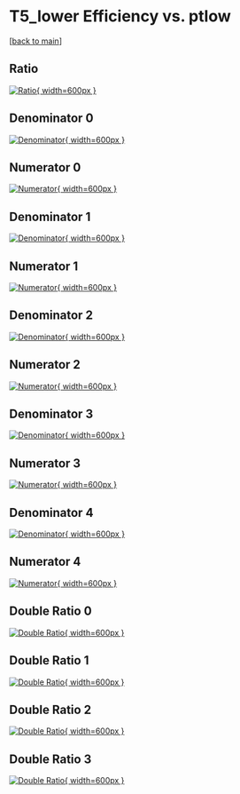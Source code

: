 # T5_lower Efficiency vs. ptlow

[[back to main](./)]



## Ratio

[![Ratio](../mtv/var/T5_lower_base_0_1_eff_ptlow.png){ width=600px }](../mtv/var/T5_lower_base_0_1_eff_ptlow.pdf)

## Denominator 0

[![Denominator](../mtv/den/T5_lower_base_0_1_eff_ptlow_den0.png){ width=600px }](../mtv/den/T5_lower_base_0_1_eff_ptlow_den0.pdf)

## Numerator 0

[![Numerator](../mtv/num/T5_lower_base_0_1_eff_ptlow_num0.png){ width=600px }](../mtv/num/T5_lower_base_0_1_eff_ptlow_num0.pdf)

## Denominator 1

[![Denominator](../mtv/den/T5_lower_base_0_1_eff_ptlow_den1.png){ width=600px }](../mtv/den/T5_lower_base_0_1_eff_ptlow_den1.pdf)

## Numerator 1

[![Numerator](../mtv/num/T5_lower_base_0_1_eff_ptlow_num1.png){ width=600px }](../mtv/num/T5_lower_base_0_1_eff_ptlow_num1.pdf)

## Denominator 2

[![Denominator](../mtv/den/T5_lower_base_0_1_eff_ptlow_den2.png){ width=600px }](../mtv/den/T5_lower_base_0_1_eff_ptlow_den2.pdf)

## Numerator 2

[![Numerator](../mtv/num/T5_lower_base_0_1_eff_ptlow_num2.png){ width=600px }](../mtv/num/T5_lower_base_0_1_eff_ptlow_num2.pdf)

## Denominator 3

[![Denominator](../mtv/den/T5_lower_base_0_1_eff_ptlow_den3.png){ width=600px }](../mtv/den/T5_lower_base_0_1_eff_ptlow_den3.pdf)

## Numerator 3

[![Numerator](../mtv/num/T5_lower_base_0_1_eff_ptlow_num3.png){ width=600px }](../mtv/num/T5_lower_base_0_1_eff_ptlow_num3.pdf)

## Denominator 4

[![Denominator](../mtv/den/T5_lower_base_0_1_eff_ptlow_den4.png){ width=600px }](../mtv/den/T5_lower_base_0_1_eff_ptlow_den4.pdf)

## Numerator 4

[![Numerator](../mtv/num/T5_lower_base_0_1_eff_ptlow_num4.png){ width=600px }](../mtv/num/T5_lower_base_0_1_eff_ptlow_num4.pdf)

## Double Ratio 0

[![Double Ratio](../mtv/ratio/T5_lower_base_0_1_eff_ptlow_ratio0.png){ width=600px }](../mtv/ratio/T5_lower_base_0_1_eff_ptlow_ratio0.pdf)

## Double Ratio 1

[![Double Ratio](../mtv/ratio/T5_lower_base_0_1_eff_ptlow_ratio1.png){ width=600px }](../mtv/ratio/T5_lower_base_0_1_eff_ptlow_ratio1.pdf)

## Double Ratio 2

[![Double Ratio](../mtv/ratio/T5_lower_base_0_1_eff_ptlow_ratio2.png){ width=600px }](../mtv/ratio/T5_lower_base_0_1_eff_ptlow_ratio2.pdf)

## Double Ratio 3

[![Double Ratio](../mtv/ratio/T5_lower_base_0_1_eff_ptlow_ratio3.png){ width=600px }](../mtv/ratio/T5_lower_base_0_1_eff_ptlow_ratio3.pdf)

